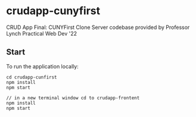 # crudapp-cunyfirst
CRUD App Final: CUNYFirst Clone 
Server codebase provided by Professor Lynch
Practical Web Dev '22

## Start
To run the application locally:

```
cd crudapp-cunfirst 
npm install       
npm start

// in a new terminal window cd to crudapp-frontent 
npm install
npm start

```


